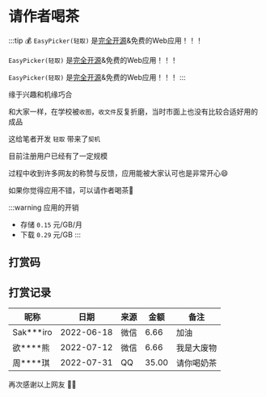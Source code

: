 # 请作者喝茶

:::tip 💰
`EasyPicker(轻取)` 是[完全开源](https://github.com/ATQQ/easypicker2-client)&免费的Web应用！！！

`EasyPicker(轻取)` 是[完全开源](https://github.com/ATQQ/easypicker2-client)&免费的Web应用！！！

`EasyPicker(轻取)` 是[完全开源](https://github.com/ATQQ/easypicker2-client)&免费的Web应用！！！
:::

缘于兴趣和机缘巧合

和大家一样，在学校被`收图`，`收文件`反复折磨，当时市面上也没有比较合适好用的成品

这给笔者开发 `轻取` 带来了`契机`

目前注册用户已经有了一定规模

过程中收到许多网友的称赞与反馈，应用能被大家认可也是非常开心😄

如果你觉得应用不错，可以请作者喝茶🍵

:::warning 应用的开销
* 存储 `0.15` 元/GB/月
* 下载 `0.29` 元/GB
:::

## 打赏码
<Praise />

## 打赏记录
| 昵称      | 日期       | 来源 | 金额  | 备注       |
| --------- | ---------- | ---- | ----- | ---------- |
| Sak***iro | 2022-06-18 | 微信 | 6.66  | 加油       |
| 欲****熊  | 2022-07-12 | 微信 | 6.66  | 我是大废物 |
| 周****琪  | 2022-07-31 | QQ   | 35.00 | 请你喝奶茶 |



再次感谢以上网友 💐💐